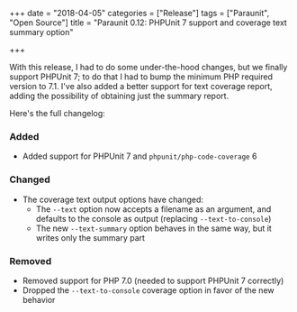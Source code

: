 +++
date = "2018-04-05"
categories = ["Release"]
tags = ["Paraunit", "Open Source"]
title = "Paraunit 0.12: PHPUnit 7 support and coverage text summary option"

+++

With this release, I had to do some under-the-hood changes, but we finally support PHPUnit 7; to do that I had to bump the minimum PHP required version to 7.1. I've also added a better support for text coverage report, adding the possibility of obtaining just the summary report. 
<!--more-->

Here's the full changelog:

### Added
 * Added support for PHPUnit 7 and `phpunit/php-code-coverage` 6

### Changed
 * The coverage text output options have changed:
   * The `--text` option now accepts a filename as an argument, and defaults to the console as output (replacing `--text-to-console`) 
   * The new `--text-summary` option behaves in the same way, but it writes only the summary part 

### Removed
 * Removed support for PHP 7.0 (needed to support PHPUnit 7 correctly)
 * Dropped the `--text-to-console` coverage option in favor of the new behavior
